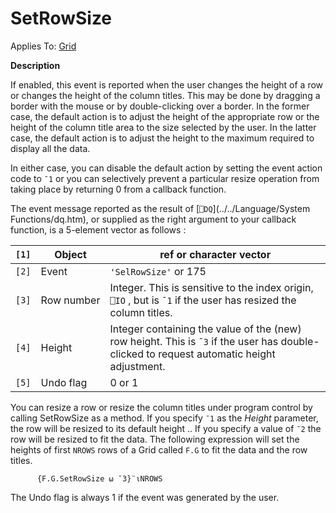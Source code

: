 




<h1 class="heading"><span class="name">SetRowSize</span></h1>

Applies To: [Grid](./grid.md)


**Description**


If enabled, this event is reported when the user changes the height of a row or changes the height of the column titles. This may be done by dragging a border with the mouse or by double-clicking over a border. In the former case, the default action is to adjust the height of the appropriate row or the height of the column title area to the size selected by the user. In the latter case, the default action is to adjust the height to the maximum required to display all the data.



In either case, you can disable the default action by setting the event action code to `¯1` or you can selectively prevent a particular resize operation from taking place by returning 0 from a callback function.



The event message reported as the result of [`⎕DQ`](../../Language/System Functions/dq.htm), or supplied as the right argument to your callback function, is a 5-element vector as follows :


| `[1]` | Object | ref or character vector |
| --- | --- | ---  |
| `[2]` | Event | `'SelRowSize'` or 175 |
| `[3]` | Row number | Integer. This is sensitive to the index origin, `⎕IO` , but is `¯1` if the user has resized the column titles. |
| `[4]` | Height | Integer containing the value of the (new) row height. This is `¯3` if the user has double-clicked to request automatic height adjustment. |
| `[5]` | Undo flag | 0 or 1 |




You can resize a row or resize the column titles under program control by calling SetRowSize as a method. If you specify `¯1` as the *Height* parameter, the row will be resized to its default height .. If you specify a value of `¯2` the row will be resized to fit the data. The following expression will set the heights of first `NROWS` rows of a Grid called `F.G` to fit the data and the row titles.
```apl
      {F.G.SetRowSize ⍵ ¯3}¨⍳NROWS
```



The Undo flag is always 1 if the event was generated by the user.


